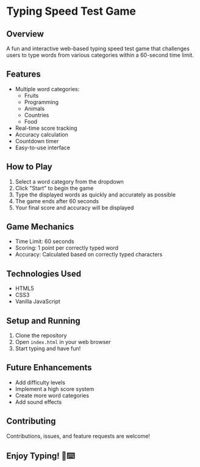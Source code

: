 # Typing Speed Test Game

## Overview
A fun and interactive web-based typing speed test game that challenges users to type words from various categories within a 60-second time limit.

## Features
- Multiple word categories:
  - Fruits
  - Programming
  - Animals
  - Countries
  - Food
- Real-time score tracking
- Accuracy calculation
- Countdown timer
- Easy-to-use interface

## How to Play
1. Select a word category from the dropdown
2. Click "Start" to begin the game
3. Type the displayed words as quickly and accurately as possible
4. The game ends after 60 seconds
5. Your final score and accuracy will be displayed

## Game Mechanics
- Time Limit: 60 seconds
- Scoring: 1 point per correctly typed word
- Accuracy: Calculated based on correctly typed characters

## Technologies Used
- HTML5
- CSS3
- Vanilla JavaScript

## Setup and Running
1. Clone the repository
2. Open `index.html` in your web browser
3. Start typing and have fun!

## Future Enhancements
- Add difficulty levels
- Implement a high score system
- Create more word categories
- Add sound effects

## Contributing
Contributions, issues, and feature requests are welcome!


## Enjoy Typing! 🚀⌨️
